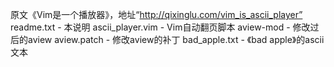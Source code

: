 原文《Vim是一个播放器》，地址“http://qixinglu.com/vim_is_ascii_player”
readme.txt       - 本说明
ascii_player.vim - Vim自动翻页脚本
aview-mod        - 修改过后的aview
aview.patch      - 修改aview的补丁
bad_apple.txt    - 《bad apple》的ascii文本

